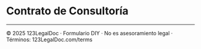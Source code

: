 # Contrato de Consultoría

---

© 2025 123LegalDoc · Formulario DIY · No es asesoramiento legal · Términos: 123LegalDoc.com/terms
